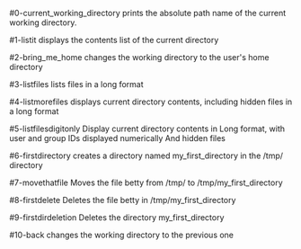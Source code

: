 #0-current_working_directory prints the absolute path name of the current working directory.

#1-listit displays the contents list of the current directory

#2-bring_me_home changes the working directory to the user's home directory

#3-listfiles lists files in a long format

#4-listmorefiles displays current directory contents, including hidden files in a long format

#5-listfilesdigitonly Display current directory contents in Long format, with user and group IDs displayed numerically And hidden files

#6-firstdirectory creates a directory named my_first_directory in the /tmp/ directory

#7-movethatfile Moves the file betty from /tmp/ to /tmp/my_first_directory

#8-firstdelete Deletes the file betty in /tmp/my_first_directory

#9-firstdirdeletion Deletes the directory my_first_directory

#10-back changes the working directory to the previous one
